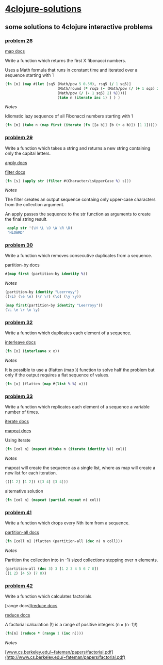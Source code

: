 # [4clojure-solutions](http://www.4clojure.com/)
## some solutions to 4clojure interactive problems

### [problem 26](http://www.4clojure.com/problem/26)

[map docs](https://clojuredocs.org/clojure.core/map)

Write a function which returns the first X fibonacci numbers.

Uses a Math formula that runs in constant time and iterated over a sequence starting with 1

~~~clojure
(fn [n] (map #(let [sq5 (Math/pow 5 0.5M), rsq5 (/ 1 sq5)]
                        (Math/round (* rsq5 (- (Math/pow (/ (+ 1 sq5) 2) %)
                        (Math/pow (/ (- 1 sq5) 2) %)))))
                        (take n (iterate inc 1) ) ) ) 
~~~

_Notes_

Idiomatic lazy sequence of all Fibonacci numbers starting with 1

~~~clojure
(fn [n] (take n (map first (iterate (fn [[a b]] [b (+ a b)]) [1 1]))))
~~~

### [problem 29](https://4clojure.com/problem/29)

Write a function which takes a string and returns a new string containing only the capital letters.

[apply docs](https://clojuredocs.org/clojure.core/apply)

[filter docs](https://clojuredocs.org/clojure.core/filter)

~~~clojure
(fn [s] (apply str (filter #(Character/isUpperCase %) s)))
~~~

_Notes_

The filter creates an output sequence containg only upper-case characters from the collection argument.

An apply passes the sequence to the str function as arguments to create the final string result.

~~~clojure
 apply str '(\H \L \O \W \R \D)
 "HLOWRD"
~~~ 

### [problem 30](https://4clojure.com/problem/30)

Write a function which removes consecutive duplicates from a sequence.

[partition-by docs](https://clojuredocs.org/clojure.core/partition-by)

~~~clojure
#(map first (partition-by identity %))
~~~

_Notes_

~~~clojure 
(partition-by identity "Leerroyy") 
((\L) (\e \e) (\r \r) (\o) (\y \y))

(map first(partition-by identity "Leerroyy"))
(\L \e \r \o \y)
~~~

### [problem 32](https://4clojure.com/problem/32)

Write a function which duplicates each element of a sequence.

[interleave docs](https://clojuredocs.org/clojure.core/interleave)

~~~clojure
(fn [x] (interleave x x))
~~~

_Notes_

It is possible to use a (flatten (map )) function to solve half the problem but only if the output requires a flat sequence of values.

~~~clojure
(fn [x] (flatten (map #(list % %) x)))
~~~

### [problem 33](https://4clojure.com/problem/33)

Write a function which replicates each element of a sequence a variable number of times.

[iterate docs](https://clojuredocs.org/clojure.core/iterate)

[mapcat docs](https://clojuredocs.org/clojure.core/mapcat)

Using iterate

~~~clojure
(fn [col n] (mapcat #(take n (iterate identity %)) col))
~~~

_Notes_

mapcat will create the sequence as a single list, where as map will create a new list for each iteration.

~~~clojure
(([1 2] [1 2]) ([3 4] [3 4]))
~~~

alternative solution

~~~clojure
(fn [col n] (mapcat (partial repeat n) col))
~~~

### [problem 41](https://4clojure.com/problem41)

Write a function which drops every Nth item from a sequence.

[partition-all docs](https://clojuredocs.org/clojure.core/partition-all)

~~~clojure
(fn [coll n] (flatten (partition-all (dec n) n coll)))
~~~

_Notes_

Partition the collection into (n -1) sized collections stepping over n elements.

~~~clojure
(partition-all (dec 3) 3 [1 2 3 4 5 6 7 8])
((1 2) (4 5) (7 8))
~~~

### [problem 42](https://4clojure.com/problem42)

Write a function which calculates factorials.

[range docs]([reduce docs](https://clojuredocs.org/clojure.core/range)

[reduce docs](https://clojuredocs.org/clojure.core/reduce)

A factorial calculation (!) is a range of positive integers (n × (n−1)!)

~~~clojure
(fn[n] (reduce * (range 1 (inc n))))
~~~

_Notes_

[www.cs.berkeley.edu/~fateman/papers/factorial.pdf](http://www.cs.berkeley.edu/~fateman/papers/factorial.pdf)
